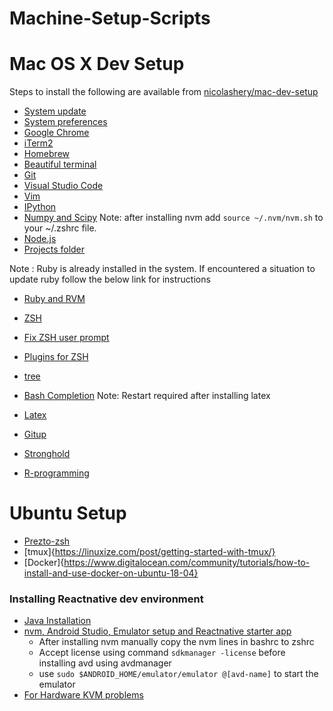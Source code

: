 # Machine-Setup-Scripts

# Mac OS X Dev Setup

Steps to install the following are available from [nicolashery/mac-dev-setup](https://github.com/nicolashery/mac-dev-setup)

- [System update](https://github.com/nicolashery/mac-dev-setup#system-update)
- [System preferences](https://github.com/nicolashery/mac-dev-setup#system-preferences)
- [Google Chrome](https://github.com/nicolashery/mac-dev-setup#google-chrome)
- [iTerm2](https://github.com/nicolashery/mac-dev-setup#iterm2)
- [Homebrew](https://github.com/nicolashery/mac-dev-setup#homebrew)
- [Beautiful terminal](https://github.com/nicolashery/mac-dev-setup#beautiful-terminal)
- [Git](https://github.com/nicolashery/mac-dev-setup#git)
- [Visual Studio Code](https://github.com/nicolashery/mac-dev-setup#visual-studio-code)
- [Vim](https://github.com/nicolashery/mac-dev-setup#vim)
- [IPython](https://github.com/nicolashery/mac-dev-setup#ipython)
- [Numpy and Scipy](https://github.com/nicolashery/mac-dev-setup#numpy-and-scipy)
Note: after installing nvm add ```source ~/.nvm/nvm.sh``` to your ~/.zshrc file.
- [Node.js](https://github.com/nicolashery/mac-dev-setup#nodejs)
- [Projects folder](https://github.com/nicolashery/mac-dev-setup#projects-folder)

Note : Ruby is already installed in the system. If encountered a situation to update ruby follow the below link for instructions
- [Ruby and RVM](https://github.com/nicolashery/mac-dev-setup#ruby-and-rvm)


- [ZSH](https://sourabhbajaj.com/mac-setup/iTerm/zsh.html)
- [Fix ZSH user prompt](https://github.com/agnoster/agnoster-zsh-theme/issues/39#issuecomment-307338817)
- [Plugins for ZSH](https://medium.freecodecamp.org/jazz-up-your-zsh-terminal-in-seven-steps-a-visual-guide-e81a8fd59a38)
- [tree](https://sourabhbajaj.com/mac-setup/iTerm/tree.html)
- [Bash Completion](https://sourabhbajaj.com/mac-setup/BashCompletion/)
Note: Restart required after installing latex
- [Latex](https://sourabhbajaj.com/mac-setup/LaTeX/)
- [Gitup](https://gitup.co/)
<!-- TODO: waiting for mojave updata -->
- [Stronghold](https://github.com/alichtman/stronghold)


- [R-programming](https://ftp.osuosl.org/pub/cran/)

# Ubuntu Setup

 - [Prezto-zsh](https://wikimatze.de/better-zsh-with-prezto/)
 - [tmux]{https://linuxize.com/post/getting-started-with-tmux/}
 - [Docker]{https://www.digitalocean.com/community/tutorials/how-to-install-and-use-docker-on-ubuntu-18-04}
 ### Installing Reactnative dev environment
 - [Java Installation](https://medium.com/@aashimad1/install-android-studio-in-ubuntu-b8aed675849f)
 - [nvm, Android Studio, Emulator setup and Reactnative starter app](https://medium.com/@dooboolab/running-react-native-app-in-ubuntu-18-04-7d1db4ac7518)
    - After installing nvm manually copy the nvm lines in bashrc to zshrc
    - Accept license using command ```sdkmanager -license``` before installing avd using avdmanager
    - use ```sudo $ANDROID_HOME/emulator/emulator @[avd-name]``` to start the emulator
 - [For Hardware KVM problems](https://askubuntu.com/questions/564910/kvm-is-not-installed-on-this-machine-dev-kvm-is-missing)
